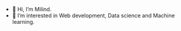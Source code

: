 - 👋 Hi, I’m Milind.
- 👀 I’m interested in Web development, Data science and Machine learning.


<!---
Milindk1/Milindk1 is a ✨ special ✨ repository because its `README.md` (this file) appears on your GitHub profile.
You can click the Preview link to take a look at your changes.
--->
